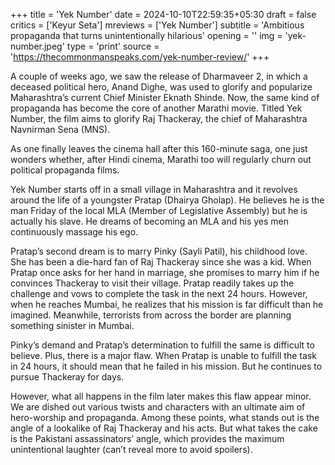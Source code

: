 +++
title = 'Yek Number'
date = 2024-10-10T22:59:35+05:30
draft = false
critics = ['Keyur Seta']
mreviews = ['Yek Number']
subtitle = 'Ambitious propaganda that turns unintentionally hilarious'
opening = ''
img = 'yek-number.jpeg'
type = 'print'
source = 'https://thecommonmanspeaks.com/yek-number-review/'
+++

A couple of weeks ago, we saw the release of Dharmaveer 2, in which a deceased political hero, Anand Dighe, was used to glorify and popularize Maharashtra’s current Chief Minister Eknath Shinde. Now, the same kind of propaganda has become the core of another Marathi movie. Titled Yek Number, the film aims to glorify Raj Thackeray, the chief of Maharashtra Navnirman Sena (MNS).

As one finally leaves the cinema hall after this 160-minute saga, one just wonders whether, after Hindi cinema, Marathi too will regularly churn out political propaganda films.

Yek Number starts off in a small village in Maharashtra and it revolves around the life of a youngster Pratap (Dhairya Gholap). He believes he is the man Friday of the local MLA (Member of Legislative Assembly) but he is actually his slave. He dreams of becoming an MLA and his yes men continuously massage his ego.

Pratap’s second dream is to marry Pinky (Sayli Patil), his childhood love. She has been a die-hard fan of Raj Thackeray since she was a kid. When Pratap once asks for her hand in marriage, she promises to marry him if he convinces Thackeray to visit their village. Pratap readily takes up the challenge and vows to complete the task in the next 24 hours. However, when he reaches Mumbai, he realizes that his mission is far difficult than he imagined. Meanwhile, terrorists from across the border are planning something sinister in Mumbai.

Pinky’s demand and Pratap’s determination to fulfill the same is difficult to believe. Plus, there is a major flaw. When Pratap is unable to fulfill the task in 24 hours, it should mean that he failed in his mission. But he continues to pursue Thackeray for days.

However, what all happens in the film later makes this flaw appear minor. We are dished out various twists and characters with an ultimate aim of hero-worship and propaganda. Among these points, what stands out is the angle of a lookalike of Raj Thackeray and his acts. But what takes the cake is the Pakistani assassinators’ angle, which provides the maximum unintentional laughter (can’t reveal more to avoid spoilers).

